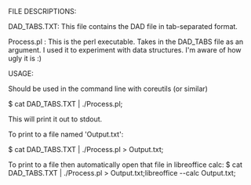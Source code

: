 FILE DESCRIPTIONS:

DAD\_TABS.TXT: This file contains the DAD file in tab-separated format.

Process.pl	 : This is the perl executable. Takes in the DAD\_TABS file as an argument. I used it to experiment with data structures. I'm aware of how ugly it is :) 

USAGE:

Should  be used in the command line with coreutils (or similar)

$ cat DAD\_TABS.TXT | ./Process.pl;

This will print it out to stdout.

To print to a file named 'Output.txt':

$ cat DAD\_TABS.TXT | ./Process.pl > Output.txt;

To print to a file then automatically open that file in libreoffice calc:
$ cat DAD\_TABS.TXT | ./Process.pl > Output.txt;libreoffice --calc Output.txt;
